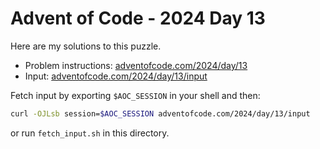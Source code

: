# Advent of Code - 2024 Day 13
Here are my solutions to this puzzle.

* Problem instructions: [adventofcode.com/2024/day/13](https://adventofcode.com/2024/day/13)
* Input: [adventofcode.com/2024/day/13/input](https://adventofcode.com/2024/day/13/input)

Fetch input by exporting `$AOC_SESSION` in your shell and then:
```bash
curl -OJLsb session=$AOC_SESSION adventofcode.com/2024/day/13/input
```

or run `fetch_input.sh` in this directory.
